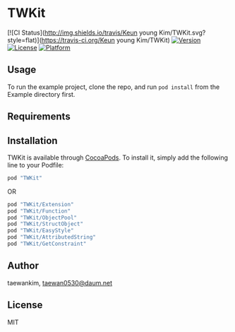 # TWKit

[![CI Status](http://img.shields.io/travis/Keun young Kim/TWKit.svg?style=flat)](https://travis-ci.org/Keun young Kim/TWKit)
[![Version](https://img.shields.io/cocoapods/v/TWKit.svg?style=flat)](http://cocoapods.org/pods/TWKit)
[![License](https://img.shields.io/cocoapods/l/TWKit.svg?style=flat)](http://cocoapods.org/pods/TWKit)
[![Platform](https://img.shields.io/cocoapods/p/TWKit.svg?style=flat)](http://cocoapods.org/pods/TWKit)

## Usage

To run the example project, clone the repo, and run `pod install` from the Example directory first.

## Requirements

## Installation

TWKit is available through [CocoaPods](http://cocoapods.org). To install
it, simply add the following line to your Podfile:

```ruby
pod "TWKit"
```

OR

```ruby
pod "TWKit/Extension"
pod "TWKit/Function"
pod "TWKit/ObjectPool"
pod "TWKit/StructObject"
pod "TWKit/EasyStyle"
pod "TWKit/AttributedString"
pod "TWKit/GetConstraint"
```

## Author

taewankim, taewan0530@daum.net

## License

MIT

